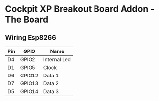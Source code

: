 # Cockpit XP Breakout Board Addon - The Board

## Wiring Esp8266

| Pin | GPIO   | Name         |
|-----|--------|--------------|
| D4  | GPIO2  | Internal Led |
| D1  | GPIO5  | Clock        |
| D6  | GPIO12 | Data 1       |
| D7  | GPIO13 | Data 2       |
| D5  | GPIO14 | Data 3       |
